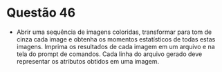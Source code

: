 # Questão 46

- Abrir uma sequência de imagens coloridas, transformar para tom de cinza cada image e obtenha os momentos estatísticos
de todas estas imagens. Imprima os resultados de cada imagem em um arquivo e na tela do prompt de comandos. Cada linha
do arquivo gerado deve representar os atributos obtidos em uma imagem.
